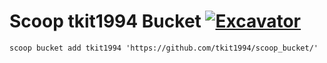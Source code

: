 # Scoop tkit1994 Bucket [![Excavator](https://github.com/tkit1994/scoop_bucket/actions/workflows/schedule.yml/badge.svg)](https://github.com/tkit1994/scoop_bucket/actions/workflows/schedule.yml)

`scoop bucket add tkit1994 'https://github.com/tkit1994/scoop_bucket/'`
